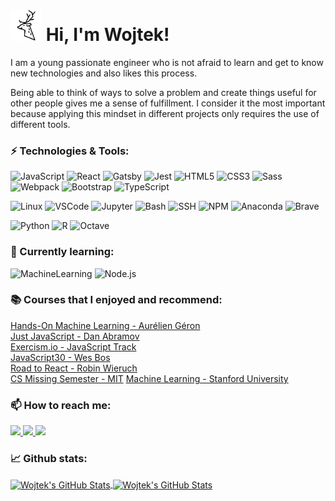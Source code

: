 # <img width=50 src="https://github.com/wszczawinski/wszczawinski.github.io/blob/master/src/img/deer_logo.png" /> Hi, I'm Wojtek!

I am a young passionate engineer who is not afraid to learn and get to know new technologies and also likes this process.

Being able to think of ways to solve a problem and create things useful for other people gives me a sense of fulfillment. I consider it the most important because applying this mindset in different projects only requires the use of different tools.

### ⚡ Technologies & Tools:

![JavaScript](https://img.shields.io/badge/-JavaScript%20ES6+-F7DF1E?style=flat&logo=javascript&logoColor=ffffff)
![React](https://img.shields.io/badge/-React-61DAFB?style=flat&logo=react&logoColor=ffffff)
![Gatsby](https://img.shields.io/badge/-Gatsby-663399?style=flat&logo=gatsby&logoColor=ffffff)
![Jest](https://img.shields.io/badge/-Jest-C21325?style=flat&logo=jest&logoColor=ffffff)
![HTML5](https://img.shields.io/badge/-HTML5-e34f26?style=flat&logo=HTML5&logoColor=ffffff)
![CSS3](https://img.shields.io/badge/-CSS3-1572B6?style=flat&logo=CSS3&logoColor=ffffff)
![Sass](https://img.shields.io/badge/-Scss/Sass-cc6699?style=flat&logo=sass&logoColor=ffffff)
![Webpack](https://img.shields.io/badge/-Webpack-8DD6F9?style=flat&logo=webpack&logoColor=ffffff)
![Bootstrap](https://img.shields.io/badge/-Bootstrap-563D7C?style=flat&logo=bootstrap&logoColor=ffffff)
![TypeScript](https://img.shields.io/badge/-TypeScript-007ACC?style=flat&logo=typescript&logoColor=ffffff)


![Linux](https://img.shields.io/badge/-Linux-185886?style=flat&logo=linux&logoColor=ffffff)
![VSCode](https://img.shields.io/badge/-VS%20Code-007acc?style=flat&logo=visual-studio-code&logoColor=ffffff)
![Jupyter](https://img.shields.io/badge/-Jupyter-F37626?style=flat&logo=jupyter&logoColor=ffffff)
![Bash](https://img.shields.io/badge/-Bash-4EAA25?style=flat&logo=gnu-bash&logoColor=ffffff)
![SSH](https://img.shields.io/badge/-SSH-5391FE?style=flat&logo=powershell&logoColor=ffffff)
![NPM](https://img.shields.io/badge/-NPM-CB3837?style=flat&logo=npm&logoColor=ffffff)
![Anaconda](https://img.shields.io/badge/-Anaconda-43b02a?style=flat&logo=anaconda&logoColor=ffffff)
![Brave](https://img.shields.io/badge/-Brave-fb542b?style=flat&logo=brave&logoColor=ffffff)

![Python](https://img.shields.io/badge/-Python-3776AB?style=flat&logo=python&logoColor=ffffff)
![R](https://img.shields.io/badge/-R-3776AB?style=flat&logo=r&logoColor=ffffff)
![Octave](https://img.shields.io/badge/-Octave-0790C0?style=flat&logo=octave&logoColor=ffffff)

### 🌱 Currently learning:

![MachineLearning](https://img.shields.io/badge/-🤖%20MachineLearning-0790C0?style=flat)
![Node.js](https://img.shields.io/badge/-Node.js-339933?style=flat&logo=node.js&logoColor=ffffff)

### 📚 Courses that I enjoyed and recommend:

<a href="https://www.oreilly.com/library/view/hands-on-machine-learning/9781492032632/" target="blank">Hands-On Machine Learning - Aurélien Géron</a> <br/>
<a href="https://justjavascript.com/" target="blank">Just JavaScript - Dan Abramov</a> <br/>
<a href="https://exercism.io/tracks/javascript" target="blank">Exercism.io - JavaScript Track</a> <br/>
<a href="https://javascript30.com/" target="blank">JavaScript30 - Wes Bos</a> <br/>
<a href="https://www.roadtoreact.com/" target="blank">Road to React - Robin Wieruch</a> <br/>
<a href="https://missing.csail.mit.edu/" target="blank">CS Missing Semester - MIT</a>
<a href="https://www.coursera.org/learn/machine-learning" target="blank">Machine Learning - Stanford University</a>

### 📫 How to reach me:

<a href="https://www.linkedin.com/in/wszczawinski" targer="blank">
  <img src="https://img.shields.io/badge/-LinkedIn-success?style=flat&logo=linkedin&logoColor=ffffff" />
</a>
<a href="mailto:szczawinski.wojtek@gmail.com">
  <img src="https://img.shields.io/badge/-Mail-success?style=flat&logo=gmail&logoColor=ffffff" />
</a>
<a href="https://wojtekszczawinski.site/">
  <img src="https://img.shields.io/badge/-Website-success?style=flat&logo=brave&logoColor=ffffff" />
</a>

### 📈 Github stats:

<a href="">
  <img align="center" src="https://github-readme-stats.vercel.app/api?username=wszczawinski&hide=stars&count_private=true&show_icons=true&icon_color=28a745&line_height=34" alt="Wojtek's GitHub Stats" />
</a>

<a href="">
  <img align="center" src="https://github-readme-stats.vercel.app/api/top-langs/?username=wszczawinski&hide=jupyter%20notebook&hide_title=True&line_height=27" alt="Wojtek's GitHub Stats" />
</a>

<!--
- 🔭 I’m currently working on ...
- 🌱 I’m currently learning ...
- 👯 I’m looking to collaborate on ...
- 🤔 I’m looking for help with ...
- 💬 Ask me about ...
- 📫 How to reach me: ...
- 😄 Pronouns: ...
- ⚡ Fun fact: ...
-->
